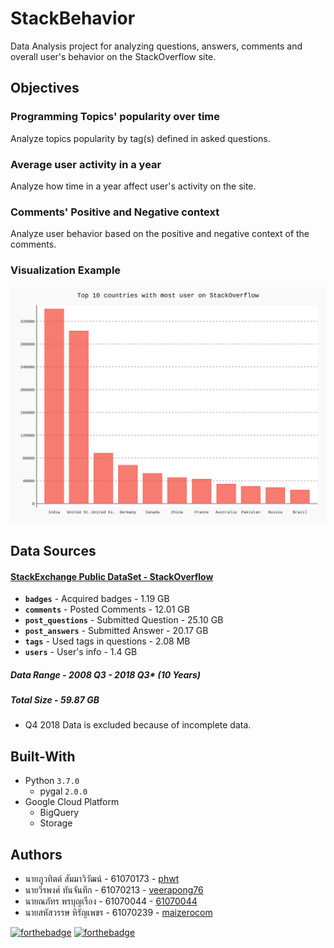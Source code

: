 # StackBehavior
Data Analysis project for analyzing questions, answers, comments and overall user's behavior on the StackOverflow site.

## Objectives
### Programming Topics' popularity over time
Analyze topics popularity by tag(s) defined in asked questions.

### Average user activity in a year
Analyze how time in a year affect user's activity on the site.

### Comments' Positive and Negative context
Analyze user behavior based on the positive and negative context of the comments.

### Visualization Example
![Alt text](./visualize/output/user_chart.svg)

## Data Sources
#### [StackExchange Public DataSet - StackOverflow](https://archive.org/download/stackexchange)
* **`badges`** - Acquired badges  - 1.19 GB
* **`comments`** - Posted Comments - 12.01 GB
* **`post_questions`** - Submitted Question - 25.10 GB
* **`post_answers`** - Submitted Answer - 20.17 GB
* **`tags`** - Used tags in questions - 2.08 MB
* **`users`** - User's info - 1.4 GB
##### Data Range - 2008 Q3 - 2018 Q3* (10 Years)
##### Total Size - 59.87 GB
* Q4 2018 Data is excluded because of incomplete data.


## Built-With
* Python `3.7.0`
    * pygal `2.0.0`
* Google Cloud Platform
    * BigQuery
    * Storage

## Authors
* นายภูวทิตต์ สัมมาวิวัฒน์ - 61070173 - [phwt](https://github.com/phwt)
* นายวีรพงศ์ ทันจันทึก - 61070213 - [veerapong76](https://github.com/veerapong76)
* นายณภัทร พรบุญเรือง - 61070044 - [61070044](https://github.com/61070044)
* นายสหัสวรรษ หิรัญเพชร - 61070239 - [maizerocom](https://github.com/maizerocom)

[![forthebadge](https://forthebadge.com/images/badges/made-with-python.svg)](https://forthebadge.com)
[![forthebadge](https://forthebadge.com/images/badges/built-with-love.svg)](https://forthebadge.com) 

